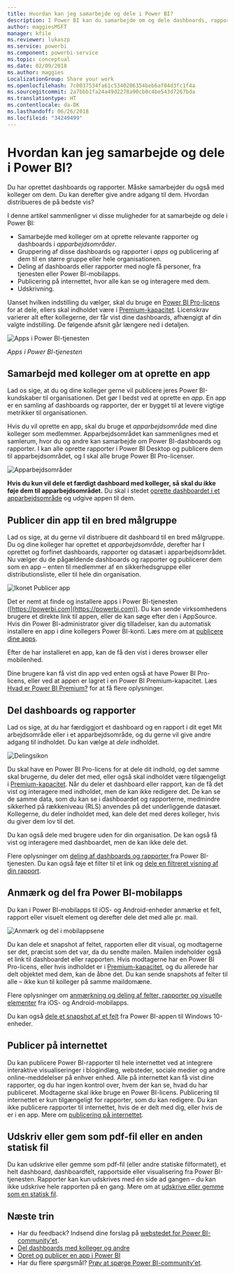 ```yaml
---
title: Hvordan kan jeg samarbejde og dele i Power BI?
description: I Power BI kan du samarbejde om og dele dashboards, rapporter, felter og apps på forskellige måder. Hver har særskilte fordele.
author: maggiesMSFT
manager: kfile
ms.reviewer: lukaszp
ms.service: powerbi
ms.component: powerbi-service
ms.topic: conceptual
ms.date: 02/09/2018
ms.author: maggies
LocalizationGroup: Share your work
ms.openlocfilehash: 7c0037534fa61c5340206354beb6af04d3fc1f4a
ms.sourcegitcommit: 2a7bbb1fa24a49d2278a90cb0c4be543d7267bda
ms.translationtype: HT
ms.contentlocale: da-DK
ms.lasthandoff: 06/26/2018
ms.locfileid: "34249499"
---
```

# <a name="how-should-i-collaborate-and-share-in-power-bi"></a>Hvordan kan jeg samarbejde og dele i Power BI?

Du har oprettet dashboards og rapporter. Måske samarbejder du også med kolleger om dem. Du kan derefter give andre adgang til dem. Hvordan distribueres de på bedste vis?

I denne artikel sammenligner vi disse muligheder for at samarbejde og dele i Power BI: 

* Samarbejde med kolleger om at oprette relevante rapporter og dashboards i *apparbejdsområder*.
* Gruppering af disse dashboards og rapporter i *apps* og publicering af dem til en større gruppe eller hele organisationen.
* Deling af dashboards eller rapporter med nogle få personer, fra tjenesten eller Power BI-mobilapps.
* Publicering på internettet, hvor alle kan se og interagere med dem.
* Udskrivning. 

Uanset hvilken indstilling du vælger, skal du bruge en [Power BI Pro-licens](service-free-vs-pro.md) for at dele, ellers skal indholdet være i [Premium-kapacitet](service-premium.md). Licenskrav varierer alt efter kollegerne, der får vist dine dashboards, afhængigt af din valgte indstilling. De følgende afsnit går længere ned i detaljen. 

![Apps i Power BI-tjenesten](media/service-how-to-collaborate-distribute-dashboards-reports/power-bi-apps-home-blog.png)

*Apps i Power BI-tjenesten*

## <a name="collaborate-with-coworkers-to-create-an-app"></a>Samarbejd med kolleger om at oprette en app
Lad os sige, at du og dine kolleger gerne vil publicere jeres Power BI-kundskaber til organisationen. Det gør I bedst ved at oprette en *app*. En app er en samling af dashboards og rapporter, der er bygget til at levere vigtige metrikker til organisationen. 

Hvis du vil oprette en app, skal du bruge et *apparbejdsområde* med dine kolleger som medlemmer. Apparbejdsområdet kan sammenlignes med et samlerum, hvor du og andre kan samarbejde om Power BI-dashboards og rapporter. I kan alle oprette rapporter i Power BI Desktop og publicere dem til apparbejdsområdet, og I skal alle bruge Power BI Pro-licenser.

![Apparbejdsområder](media/service-how-to-collaborate-distribute-dashboards-reports/power-bi-apps-workspaces.png)

**Hvis du kun vil dele et færdigt dashboard med kolleger, så skal du ikke føje dem til apparbejdsområdet.** Du skal i stedet [oprette dashboardet i et apparbejdsområde](service-create-distribute-apps.md) og udgive appen til dem. 

## <a name="publish-your-app-to-a-broad-audience"></a>Publicer din app til en bred målgruppe
Lad os sige, at du gerne vil distribuere dit dashboard til en bred målgruppe. Du og dine kolleger har oprettet et *apparbejdsområde*, derefter har I oprettet og forfinet dashboards, rapporter og datasæt i apparbejdsområdet. Nu vælger du de pågældende dashboards og rapporter og publicerer dem som en app – enten til medlemmer af en sikkerhedsgruppe eller distributionsliste, eller til hele din organisation. 

![Ikonet Publicer app](media/service-how-to-collaborate-distribute-dashboards-reports/power-bi-app-publish-600.png)

Det er nemt at finde og installere apps i Power BI-tjenesten ([https://powerbi.com](https://powerbi.com)). Du kan sende virksomhedens brugere et direkte link til appen, eller de kan søge efter den i AppSource. Hvis din Power BI-administrator giver dig tilladelser, kan du automatisk installere en app i dine kollegers Power BI-konti. Læs mere om at [publicere dine apps](service-create-distribute-apps.md#publish-your-app). 

Efter de har installeret en app, kan de få den vist i deres browser eller mobilenhed.

Dine brugere kan få vist din app ved enten også at have Power BI Pro-licens, eller ved at appen er lagret i en Power BI Premium-kapacitet. Læs [Hvad er Power BI Premium?](service-premium.md) for at få flere oplysninger.

## <a name="share-dashboards-and-reports"></a>Del dashboards og rapporter
Lad os sige, at du har færdiggjort et dashboard og en rapport i dit eget Mit arbejdsområde eller i et apparbejdsområde, og du gerne vil give andre adgang til indholdet. Du kan vælge at *dele* indholdet. 

![Delingsikon](media/service-how-to-collaborate-distribute-dashboards-reports/power-bi-share-in-situ.png)

Du skal have en Power BI Pro-licens for at dele dit indhold, og det samme skal brugerne, du deler det med, eller også skal indholdet være tilgængeligt i [Premium-kapacitet](service-premium.md). Når du deler et dashboard eller rapport, kan de få det vist og interagere med indholdet, men de kan ikke redigere det. De kan se de samme data, som du kan se i dashboardet og rapporterne, medmindre sikkerhed på rækkeniveau (RLS) anvendes på det underliggende datasæt. Kollegerne, du deler indholdet med, kan dele det med deres kolleger, hvis du giver dem lov til det. 

Du kan også dele med brugere uden for din organisation. De kan også få vist og interagere med dashboardet, men de kan ikke dele det. 

Flere oplysninger om [deling af dashboards og rapporter ](service-share-dashboards.md) fra Power BI-tjenesten. Du kan også føje et filter til et link og [dele en filtreret visning af din rapport](service-share-reports.md).

## <a name="annotate-and-share-from-the-power-bi-mobile-apps"></a>Anmærk og del fra Power BI-mobilapps
Du kan i Power BI-mobilapps til iOS- og Android-enheder anmærke et felt, rapport eller visuelt element og derefter dele det med alle pr. mail. 

![Anmærk og del i mobilappsene](media/service-how-to-collaborate-distribute-dashboards-reports/power-bi-iphone-annotate.png)

Du kan dele et snapshot af feltet, rapporten eller dit visual, og modtagerne ser det, præcist som det var, da du sendte mailen. Mailen indeholder også et link til dashboardet eller rapporten. Hvis modtagerne har en Power BI Pro-licens, eller hvis indholdet er i [Premium-kapacitet](service-premium.md), og du allerede har delt objektet med dem, kan de åbne det. Du kan sende snapshots af felter til alle – ikke kun til kolleger på samme maildomæne.

Flere oplysninger om [anmærkning og deling af felter, rapporter og visuelle elementer](mobile-annotate-and-share-a-tile-from-the-mobile-apps.md) fra iOS- og Android-mobilapps.

Du kan også [dele et snapshot af et felt](mobile-share-tile-windows-10-phone-app.md) fra Power BI-appen til Windows 10-enheder.

## <a name="publish-to-the-web"></a>Publicer på internettet
Du kan publicere Power BI-rapporter til hele internettet ved at integrere interaktive visualiseringer i blogindlæg, websteder, sociale medier og andre online-meddelelser på enhver enhed. Alle på internettet kan få vist dine rapporter, og du har ingen kontrol over, hvem der kan se, hvad du har publiceret. Modtagerne skal ikke bruge en Power BI-licens. Publicering til internettet er kun tilgængeligt for rapporter, som du kan redigere. Du kan ikke publicere rapporter til internettet, hvis de er delt med dig, eller hvis de er i en app. Mere om [publicering på internettet](service-publish-to-web.md).

## <a name="print-or-save-as-pdf-or-other-static-file"></a>Udskriv eller gem som pdf-fil eller en anden statisk fil
Du kan udskrive eller gemme som pdf-fil (eller andre statiske filformatet), et helt dashboard, dashboardfelt, rapportside eller visualisering fra Power BI-tjenesten. Rapporter kan kun udskrives med én side ad gangen – du kan ikke udskrive hele rapporten på en gang. Mere om at [udskrive eller gemme som en statisk fil](service-print.md).

## <a name="next-steps"></a>Næste trin
* Har du feedback? Indsend dine forslag på [webstedet for Power BI-community'et](https://community.powerbi.com/).
* [Del dashboards med kolleger og andre](service-share-dashboards.md)
* [Opret og publicer en app i Power BI](service-create-distribute-apps.md)
* Har du flere spørgsmål? [Prøv at spørge Power BI-community'et](http://community.powerbi.com/).

